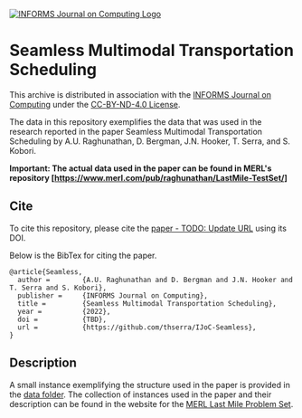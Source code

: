 [![INFORMS Journal on Computing Logo](https://INFORMSJoC.github.io/logos/INFORMS_Journal_on_Computing_Header.jpg)](https://pubsonline.informs.org/journal/ijoc)

# Seamless Multimodal Transportation Scheduling

This archive is distributed in association with the [INFORMS Journal on
Computing](https://pubsonline.informs.org/journal/ijoc) under the [CC-BY-ND-4.0 License](https://creativecommons.org/licenses/by-nd/4.0/).

The data in this repository exemplifies the data
that was used in the research reported in the paper 
Seamless Multimodal Transportation Scheduling by A.U. Raghunathan, D. Bergman, J.N. Hooker, T. Serra, and S. Kobori. 

**Important: The actual data used in the paper can be found in MERL's repository [https://www.merl.com/pub/raghunathan/LastMile-TestSet/]**

## Cite

To cite this repository, please cite the [paper - TODO: Update URL](https://arxiv.org/abs/1807.09676) using its DOI.

Below is the BibTex for citing the paper.

```
@article{Seamless,
  author =        {A.U. Raghunathan and D. Bergman and J.N. Hooker and T. Serra and S. Kobori},
  publisher =     {INFORMS Journal on Computing},
  title =         {Seamless Multimodal Transportation Scheduling},
  year =          {2022},
  doi =           {TBD},
  url =           {https://github.com/thserra/IJoC-Seamless},
}  
```

## Description

A small instance exemplifying the structure used in the paper is provided in the [data folder](data/). The collection of instances used in the paper and their description can be found in the website for the [MERL Last Mile Problem Set](https://www.merl.com/pub/raghunathan/LastMile-TestSet).
